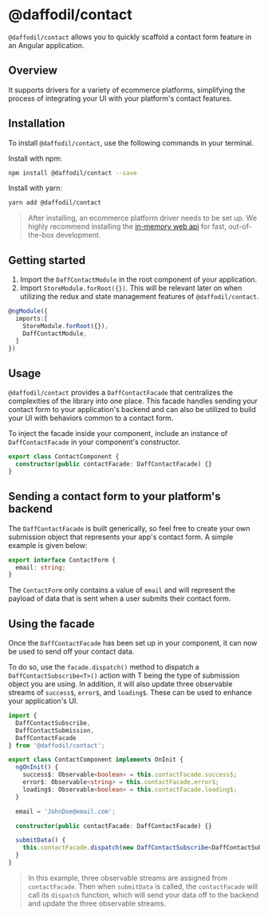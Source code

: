 # @daffodil/contact
`@daffodil/contact` allows you to quickly scaffold a contact form feature in an Angular application.

## Overview
It supports drivers for a variety of ecommerce platforms, simplifying the process of integrating your UI with your platform's contact features. <!-- talk about supported platforms -->

## Installation
To install `@daffodil/contact`, use the following commands in your terminal.

Install with npm:
```bash
npm install @daffodil/contact --save
```

Install with yarn:

```bash
yarn add @daffodil/contact
```

> After installing, an ecommerce platform driver needs to be set up. We highly recommend installing the [in-memory web api](./guides/drivers.md) for fast, out-of-the-box development.

## Getting started
1. Import the `DaffContactModule` in the root component of your application. 
2. Import `StoreModule.forRoot({})`. This will be relevant later on when utilizing the redux and state management features of `@daffodil/contact`.

```ts
@ngModule({
  imports:[
    StoreModule.forRoot({}),
    DaffContactModule,
  ]
})
```

## Usage
`@daffodil/contact` provides a `DaffContactFacade` that centralizes the complexities of the library into one place. This facade handles sending your contact form to your application's backend and can also be utilized to build your UI with behaviors common to a contact form.

To inject the facade inside your component, include an instance of `DaffContactFacade` in your component's constructor.

```ts
export class ContactComponent {
  constructor(public contactFacade: DaffContactFacade) {}
}
```

## Sending a contact form to your platform's backend
The `DaffContactFacade` is built generically, so feel free to create your own submission object that represents your app's contact form. A simple example is given below:

```ts
export interface ContactForm {
  email: string;
}
```

The `ContactForm` only contains a value of `email` and will represent the payload of data that is sent when a user submits their contact form.

## Using the facade
Once the `DaffContactFacade` has been set up in your component, it can now be used to send off your contact data.

To do so, use the `facade.dispatch()` method to dispatch a `DaffContactSubscribe<T>()` action with T being the type of submission object you are using. In addition, it will also update three observable streams of `success$`, `error$`, and `loading$`. These can be used to enhance your application's UI.

```ts
import {
  DaffContactSubscribe,
  DaffContactSubmission,
  DaffContactFacade
} from '@daffodil/contact';

export class ContactComponent implements OnInit {
  ngOnInit() {
    success$: Observable<boolean> = this.contactFacade.success$;
    error$: Observable<string> = this.contactFacade.error$;
    loading$: Observable<boolean> = this.contactFacade.loading$;
  }

  email = 'JohnDoe@email.com';

  constructor(public contactFacade: DaffContactFacade) {}

  submitData() {
    this.contactFacade.dispatch(new DaffContactSubscribe<DaffContactSubmission>(this.email));
  }
}
```

> In this example, three observable streams are assigned from `contactFacade`. Then when `submitData` is called, the `contactFacade` will call its `dispatch` function, which will send your data off to the backend and update the three observable streams.
